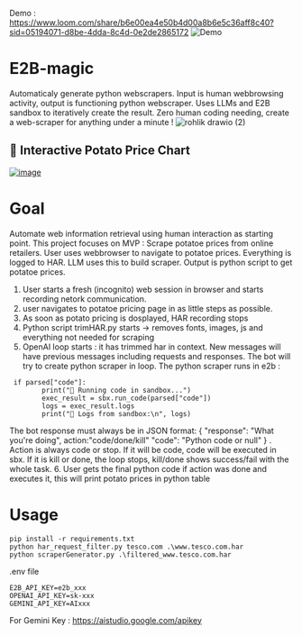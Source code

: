 Demo : https://www.loom.com/share/b6e00ea4e50b4d00a8b6e5c36aff8c40?sid=05194071-d8be-4dda-8c4d-0e2de2865172
![Demo](https://cdn.loom.com/sessions/thumbnails/b6e00ea4e50b4d00a8b6e5c36aff8c40-1de0492fc9ce4424-full-play.gif)

# E2B-magic
Automaticaly generate python webscrapers. Input is human webbrowsing activity, output is functioning python webscraper. Uses LLMs and E2B sandbox to iteratively create the result. Zero human coding needing, create a web-scraper for anything under a minute !
![rohlik drawio (2)](https://github.com/user-attachments/assets/e6c00bc5-e921-4e4f-849d-11763880614d)

## 🥔 Interactive Potato Price Chart

[![image](https://github.com/user-attachments/assets/024af283-09d7-4700-a635-e1ec45423688)](https://davidzaludek.github.io/E2B-magic/potato_plot.html)


# Goal
Automate web information retrieval using human interaction as starting point. This project focuses on MVP :
Scrape potatoe prices from online retailers.
User uses webbrowser to navigate to potatoe prices. Everything is logged to HAR. LLM uses this to build scraper. Output is python script to get potatoe prices.

1. User starts a fresh (incognito) web session in browser and starts recording netork communication.
2. user navigates to potatoe pricing page in as little steps as possible.
3. As soon as potato pricing is dosplayed, HAR recording stops
4. Python script trimHAR.py starts -> removes fonts, images, js and everything not needed for scraping
5. OpenAI loop starts : it has trimmed har in context. New messages will have previous messages including requests and responses. The bot will try to create python scraper in loop. The python scraper runs in e2b :
```
 if parsed["code"]:
        print("🚀 Running code in sandbox...")
        exec_result = sbx.run_code(parsed["code"])
        logs = exec_result.logs
        print("📄 Logs from sandbox:\n", logs)
```
The bot response must always be in JSON format: { "response": "What you're doing", action:"code/done/kill" "code": "Python code or null" } .
Action is always code or stop. If it will be code, code will be executed in sbx. If it is kill or done, the loop stops, kill/done shows success/fail with the whole task.
6. User gets the final python code if action was done and executes it, this will print potato prices in python table

# Usage

```
pip install -r requirements.txt
python har_request_filter.py tesco.com .\www.tesco.com.har
python scraperGenerator.py .\filtered_www.tesco.com.har
```

.env file
```
E2B_API_KEY=e2b_xxx
OPENAI_API_KEY=sk-xxx
GEMINI_API_KEY=AIxxx
```
For Gemini Key : https://aistudio.google.com/apikey
